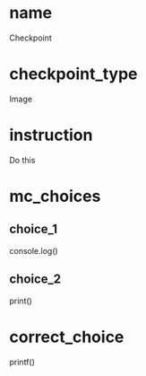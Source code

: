 # name
Checkpoint

# checkpoint_type
Image

# instruction
Do this   

# mc_choices

## choice_1
console.log()

## choice_2
print()

# correct_choice
printf()